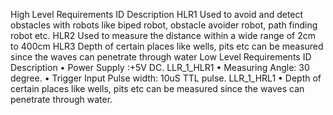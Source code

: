 High Level Requirements
ID	Description
HLR1	Used to avoid and detect obstacles with robots like biped robot, obstacle avoider robot, path finding robot etc.
HLR2	Used to measure the distance within a wide range of 2cm to 400cm
HLR3	Depth of certain places like wells, pits etc can be measured since the waves can penetrate through water
Low Level Requirements
ID	Description
• Power Supply :+5V DC.
LLR_1_HLR1	• Measuring Angle: 30 degree.
• Trigger Input Pulse width: 10uS TTL pulse.
LLR_1_HRL1	• Depth of certain places like wells, pits etc can be measured since the waves can penetrate through water.
